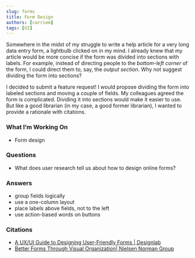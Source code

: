 ```yaml
---
slug: forms
title: Form Design
authors: [carriem]
tags: [UI]
---
```


Somewhere in the midst of my struggle to write a help article for a very long data entry form, a lightbulb clicked on in my mind. I already knew that my article would be more concise if the form was divided into sections with labels. For example, instead of directing people to the *bottom-left corner* of the form, I could direct them to, say, the *output section*. Why not suggest dividing the form into sections?

I decided to submit a feature request! I would propose dividing the form into labeled sections and moving a couple of fields. My colleagues agreed the form is complicated. Dividing it into sections would make it easier to use. But like a good librarian (in my case, a good former librarian), I wanted to provide a rationale with citations.

### What I’m Working On

* Form design

### Questions

* What does user research tell us about how to design online forms?

### Answers

* group fields logically
* use a one-column layout
* place labels above fields, not to the left
* use action-based words on buttons

### Citations

* [A UX/UI Guide to Designing User-Friendly Forms | Designlab](https://designlab.com/blog/form-ui-design-best-practices/)
* [Better Forms Through Visual Organization| Nielsen Norman Group](https://www.nngroup.com/videos/better-forms-visual-organization/)
